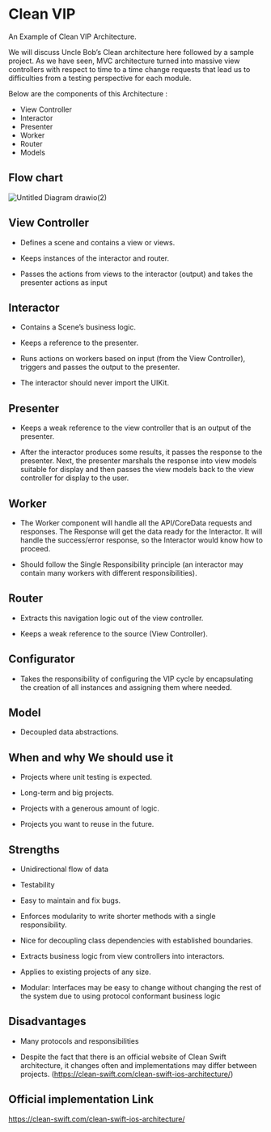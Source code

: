 # Clean VIP

An Example of Clean VIP Architecture.

We will discuss Uncle Bob’s Clean architecture here followed by a sample project. As we have seen, MVC architecture turned into massive view controllers with respect to time to a time change requests that lead us to difficulties from a testing perspective for each module.

Below are the components of this Architecture :

* View Controller
* Interactor
* Presenter
* Worker
* Router
* Models

## Flow chart

![Untitled Diagram drawio(2)](https://user-images.githubusercontent.com/97470591/211023011-30890c67-7ed4-48ba-8e99-df0566dbf6cd.png)


## View Controller

* Defines a scene and contains a view or views.

* Keeps instances of the interactor and router.

* Passes the actions from views to the interactor (output) and takes the presenter actions as input

## Interactor 

* Contains a Scene’s business logic.

* Keeps a reference to the presenter.

* Runs actions on workers based on input (from the View Controller), triggers and passes the output to the presenter.

* The interactor should never import the UIKit.

## Presenter

* Keeps a weak reference to the view controller that is an output of the presenter.

* After the interactor produces some results, it passes the response to the presenter. Next, the presenter marshals the response into view models suitable for display and then passes the view models back to the view controller for display to the user.

## Worker

* The Worker component will handle all the API/CoreData requests and responses. The Response will get the data ready for the Interactor. It will handle the success/error response, so the Interactor would know how to proceed.

* Should follow the Single Responsibility principle (an interactor may contain many workers with different responsibilities).

## Router

* Extracts this navigation logic out of the view controller.

* Keeps a weak reference to the source (View Controller).

## Configurator

* Takes the responsibility of configuring the VIP cycle by encapsulating the creation of all instances and assigning them where needed.

## Model

* Decoupled data abstractions.

## When and why We should use it 

* Projects where unit testing is expected.

* Long-term and big projects.

* Projects with a generous amount of logic.

* Projects you want to reuse in the future.

## Strengths 

* Unidirectional flow of data

* Testability

* Easy to maintain and fix bugs.

* Enforces modularity to write shorter methods with a single responsibility.

* Nice for decoupling class dependencies with established boundaries.

* Extracts business logic from view controllers into interactors.

* Applies to existing projects of any size.

* Modular: Interfaces may be easy to change without changing the rest of the system due to using protocol conformant business logic

## Disadvantages

* Many protocols and responsibilities

* Despite the fact that there is an official website of Clean Swift architecture, it changes often and implementations may differ between projects. (https://clean-swift.com/clean-swift-ios-architecture/)


## Official implementation Link 

https://clean-swift.com/clean-swift-ios-architecture/


